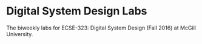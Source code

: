 # Digital System Design Labs
The biweekly labs for ECSE-323: Digital System Design (Fall 2016) at McGill University.
